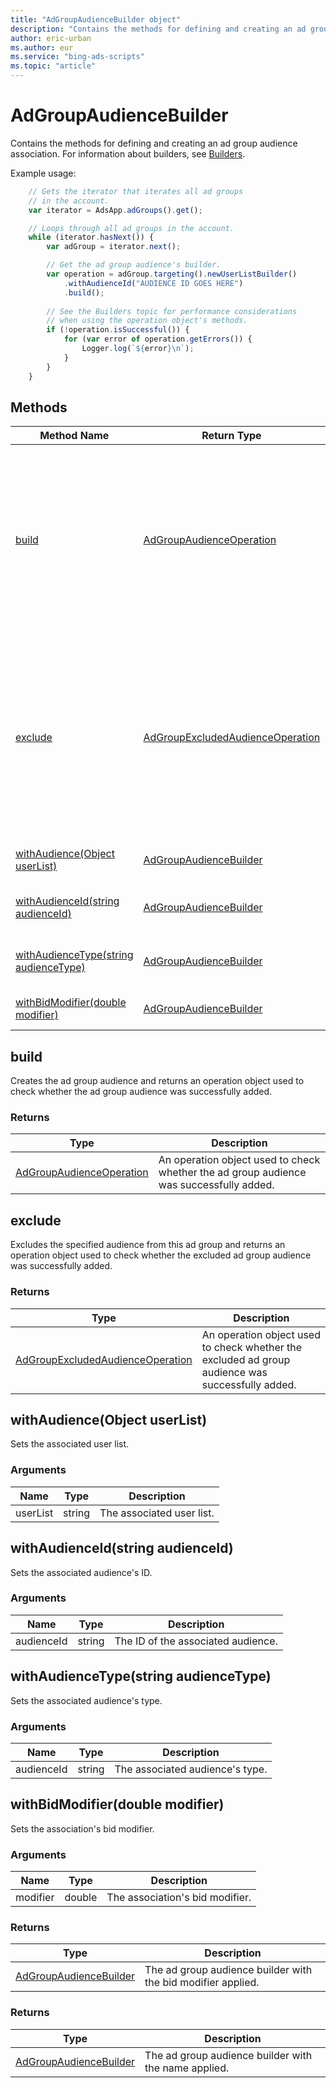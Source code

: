 ```yaml
---
title: "AdGroupAudienceBuilder object"
description: "Contains the methods for defining and creating an ad group audience association."
author: eric-urban
ms.author: eur
ms.service: "bing-ads-scripts"
ms.topic: "article"
---
```


# AdGroupAudienceBuilder

Contains the methods for defining and creating an ad group audience association. For information about builders, see [Builders](../concepts/builders.md).

Example usage:
```javascript
    // Gets the iterator that iterates all ad groups
    // in the account.
    var iterator = AdsApp.adGroups().get();

    // Loops through all ad groups in the account.
    while (iterator.hasNext()) {
        var adGroup = iterator.next();

        // Get the ad group audience's builder.
        var operation = adGroup.targeting().newUserListBuilder()
            .withAudienceId("AUDIENCE ID GOES HERE")
            .build();
    
        // See the Builders topic for performance considerations
        // when using the operation object's methods.
        if (!operation.isSuccessful()) {
            for (var error of operation.getErrors()) {
                Logger.log(`${error}\n`);
            }
        }
    }
```


## Methods
|Method Name|Return Type|Description|
|-|-|-
[build](#build)|[AdGroupAudienceOperation](./AdGroupAudienceOperation.md)|Creates the ad group audience association and returns an operation object used to check whether the ad group audience association was successfully added.
[exclude](#exclude)|[AdGroupExcludedAudienceOperation](./AdGroupExcludedAudienceOperation.md)|Excludes the specified audience from this ad group and returns an operation object used to check whether the excluded ad group audience was successfully added.
[withAudience(Object userList)](#withaudience-object-userlist-)|[AdGroupAudienceBuilder](./AdGroupAudienceBuilder.md)|Sets the associated user list.
[withAudienceId(string audienceId)](#withaudienceid-string-audienceid-)|[AdGroupAudienceBuilder](./AdGroupAudienceBuilder.md)|Sets the associated audience's ID.
[withAudienceType(string audienceType)](#withaudiencetype-string-audiencetype-)|[AdGroupAudienceBuilder](./AdGroupAudienceBuilder.md)|Sets the associated audience's type.
[withBidModifier(double modifier)](#withbidmodifier-double-modifier-)|[AdGroupAudienceBuilder](./AdGroupAudienceBuilder.md)|Sets the association's bid modifier.

## <a name="build"></a>build
Creates the ad group audience and returns an operation object used to check whether the ad group audience was successfully added.

### Returns
|Type|Description|
|-|-
[AdGroupAudienceOperation](./AdGroupAudienceOperation.md)|An operation object used to check whether the ad group audience was successfully added.


## <a name="exclude"></a>exclude
Excludes the specified audience from this ad group and returns an operation object used to check whether the excluded ad group audience was successfully added.

### Returns
|Type|Description|
|-|-
[AdGroupExcludedAudienceOperation](./AdGroupExcludedAudienceOperation.md)|An operation object used to check whether the excluded ad group audience was successfully added.


## <a name="withaudience-object-userlist-"></a>withAudience(Object userList)
Sets the associated user list.

### Arguments
|Name|Type|Description|
|-|-|-
userList|string|The associated user list.


## <a name="withaudienceid-string-audienceid-"></a>withAudienceId(string audienceId)
Sets the associated audience's ID.

### Arguments
|Name|Type|Description|
|-|-|-
audienceId|string|The ID of the associated audience.


## <a name="withaudiencetype-string-audiencetype-"></a>withAudienceType(string audienceType)
Sets the associated audience's type.

### Arguments
|Name|Type|Description|
|-|-|-
audienceId|string|The associated audience's type. 


## <a name="withbidmodifier-double-modifier-"></a>withBidModifier(double modifier)
Sets the association's bid modifier.

### Arguments
|Name|Type|Description|
|-|-|-
modifier|double|The association's bid modifier. 

### Returns
|Type|Description|
|-|-
[AdGroupAudienceBuilder](./AdGroupAudienceBuilder.md)|The ad group audience builder with the bid modifier applied.


### Returns
|Type|Description|
|-|-
[AdGroupAudienceBuilder](./AdGroupAudienceBuilder.md)|The ad group audience builder with the name applied.

